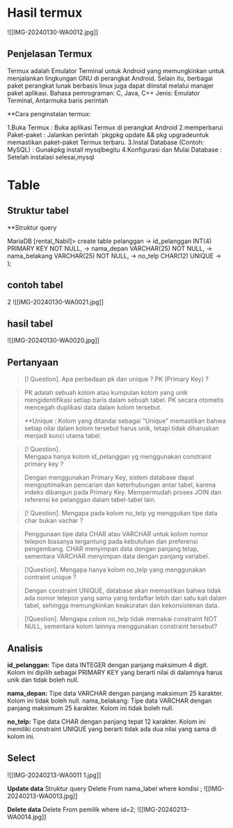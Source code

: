 # Hasil termux

![[IMG-20240130-WA0012.jpg]]
## Penjelasan Termux


Termux adalah Emulator Terminal untuk Android yang memungkinkan untuk menjalankan lingkungan GNU di perangkat Android. Selain itu, berbagai paket perangkat lunak berbasis linux juga dapat diinstal melalui manajer paket aplikasi.
Bahasa pemrograman: C, Java, C++
Jenis: Emulator Terminal, Antarmuka baris perintah

**Cara penginstalan termux:

1.Buka Termux :                                   Buka aplikasi Termux di                    perangkat Android 
2.memperbarui Paket-paket :             Jalankan perintah `pkgpkg       update && pkg upgradeuntuk     memastikan paket-paket Termux  terbaru.
3.Instal Database (Contoh: MySQL) : Gunakpkg install mysqlbegitu
4.Konfigurasi dan Mulai Database : Setelah instalasi selesai,mysql



# Table

## Struktur tabel
**Struktur query

MariaDB [rental_Nabil]> create table pelanggan
    -> id_pelanggan INT(4) PRIMARY KEY NOT NULL,
    -> nama_depan VARCHAR(25) NOT NULL,
    -> nama_belakang VARCHAR(25) NOT NULL,
    -> no_telp CHAR(12) UNIQUE
    -> );



## contoh tabel

2
![[IMG-20240130-WA0021.jpg]]


## hasil tabel


![[IMG-20240130-WA0020.jpg]]



## Pertanyaan
> [! Question]. 
>Apa perbedaan pk dan unique ?
  PK (Primary Key) ?

> PK adalah sebuah kolom atau kumpulan kolom yang unik mengidentifikasi setiap baris dalam sebuah tabel.
> PK secara otomatis mencegah duplikasi data dalam kolom tersebut.
> 
> **Unique :
>Kolom yang ditandai sebagai "Unique" memastikan bahwa setiap nilai dalam kolom tersebut harus unik, tetapi tidak diharuskan menjadi kunci utama tabel.
    
> [! Question].    
> Mengapa hanya kolom id_pelanggan yg menggunakan  constraint primary key ?
> 
>Dengan menggunakan Primary Key, sistem database dapat mengoptimalkan pencarian dan keterhubungan antar tabel, karena indeks dibangun pada Primary Key.
>Mempermudah proses JOIN dan referensi ke pelanggan dalam tabel-tabel lain.

> [! Question]. 
> Mengapa pada kolom no_telp yg menggukan tipe data char bukan vachar ?

>Penggunaan tipe data CHAR atau VARCHAR untuk kolom nomor telepon biasanya tergantung pada kebutuhan dan preferensi pengembang. CHAR menyimpan data dengan panjang tetap, sementara VARCHAR menyimpan data dengan panjang variabel.

> [!Question]. 
> Mengapa hanya kolom no_telp yang menggunakan contraint unique ?
> 
>Dengan constraint UNIQUE, database akan memastikan bahwa tidak ada nomor telepon yang sama yang terdaftar lebih dari satu kali dalam tabel, sehingga memungkinkan keakuratan dan kekonsistenan data.

> [!Question]. 
> Mengapa colom no_telp tidak memakai constraint NOT NULL, sementara kolom lainnya menggunakan constraint tersebut?

>


## Analisis

**id_pelanggan:**
Tipe data INTEGER dengan panjang maksimum 4 digit. Kolom ini dipilih sebagai PRIMARY KEY yang berarti nilai di dalamnya harus unik dan tidak boleh null.

**nama_depan:**
Tipe data VARCHAR dengan panjang maksimum 25 karakter. Kolom ini tidak boleh null.
nama_belakang: Tipe data VARCHAR dengan panjang maksimum 25 karakter. Kolom ini tidak boleh null.

**no_telp:**
Tipe data CHAR dengan panjang tepat 12 karakter. Kolom ini memiliki constraint UNIQUE yang berarti tidak ada dua nilai yang sama di kolom ini.




## Select

![[IMG-20240213-WA0011 1.jpg]]

**Update data**
Struktur query 
Delete From nama_label where kondisi ;
![[IMG-20240213-WA0013.jpg]]

**Delete data**
Delete From pemilik where id=2;
![[IMG-20240213-WA0014.jpg]]
